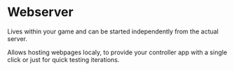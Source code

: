 # Webserver

Lives within your game and can be started independently from the actual server.

Allows hosting webpages localy, to provide your controller app with a single click or just for quick testing iterations.
